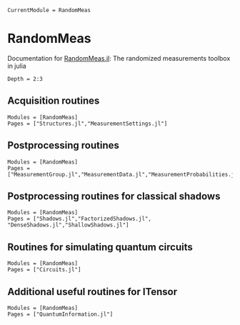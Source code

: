 ```@meta
CurrentModule = RandomMeas
```

# RandomMeas

Documentation for [RandomMeas.jl](https://github.com/bvermersch/RandomMeas.jl): The randomized measurements toolbox in julia

```@contents
Depth = 2:3
```

## Acquisition routines

```@autodocs
Modules = [RandomMeas]
Pages = ["Structures.jl","MeasurementSettings.jl"]
```

## Postprocessing routines

```@autodocs
Modules = [RandomMeas]
Pages = ["MeasurementGroup.jl","MeasurementData.jl","MeasurementProbabilities.jl"]
```
## Postprocessing routines for classical shadows

```@autodocs
Modules = [RandomMeas]
Pages = ["Shadows.jl","FactorizedShadows.jl", "DenseShadows.jl","ShallowShadows.jl"]
```

## Routines for simulating quantum circuits

```@autodocs
Modules = [RandomMeas]
Pages = ["Circuits.jl"]
```

## Additional useful routines for ITensor

```@autodocs
Modules = [RandomMeas]
Pages = ["QuantumInformation.jl"]
```
